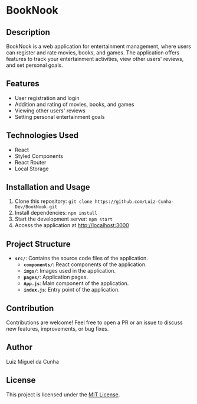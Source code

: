 # BookNook

## Description
BookNook is a web application for entertainment management, where users can register and rate movies, books, and games. The application offers features to track your entertainment activities, view other users' reviews, and set personal goals.

## Features
- User registration and login
- Addition and rating of movies, books, and games
- Viewing other users' reviews
- Setting personal entertainment goals

## Technologies Used
- React
- Styled Components
- React Router
- Local Storage

## Installation and Usage
1. Clone this repository: `git clone https://github.com/Luiz-Cunha-Dev/BookNook.git`
2. Install dependencies: `npm install`
3. Start the development server: `npm start`
4. Access the application at [http://localhost:3000](http://localhost:3000)

## Project Structure
- **`src/`**: Contains the source code files of the application.
  - **`components/`**: React components of the application.
  - **`imgs/`**: Images used in the application.
  - **`pages/`**: Application pages.
  - **`App.js`**: Main component of the application.
  - **`index.js`**: Entry point of the application.

## Contribution
Contributions are welcome! Feel free to open a PR or an issue to discuss new features, improvements, or bug fixes.

## Author
Luiz Miguel da Cunha

## License
This project is licensed under the [MIT License](https://opensource.org/licenses/MIT).
